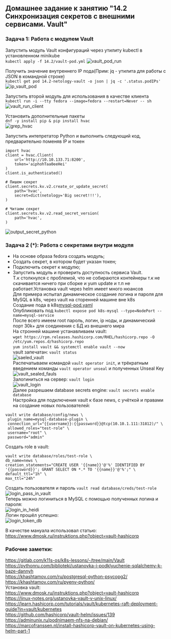 ## Домашнее задание к занятию "14.2 Синхронизация секретов с внешними сервисами. Vault" </br>

### Задача 1: Работа с модулем Vault </br>
Запустить модуль Vault конфигураций через утилиту kubectl в установленном minikube </br>
```kubectl apply -f 14.2/vault-pod.yml```
![vault_pod_run](https://github.com/murzinvit/screen_1/blob/40c163a3a2845515d19186777154b8bd5d01f682/Kuber_vault_pod_run.jpg) </br>

Получить значение внутреннего IP пода(Прим: jq - утилита для работы с JSON в командной строке) </br>
```kubectl get pod 14.2-netology-vault -o json | jq -c '.status.podIPs'```
![ip_vault_pod](https://github.com/murzinvit/screen_1/blob/b08900bd98e311e43847251d54aaa2be8f4a4361/Kuber_ip_vault_pod.jpg) </br>

Запустить второй модуль для использования в качестве клиента </br>
```kubectl run -i --tty fedora --image=fedora --restart=Never -- sh```</br>
![vault_run_client](https://github.com/murzinvit/screen_1/blob/016aed66152a595f95fc64441ba427555fc0fe67/Kuber_vault_run_client.jpg) </br>

Установить дополнительные пакеты </br>
```dnf -y install pip & pip install hvac```</br>
![grep_hvac](https://github.com/murzinvit/screen_1/blob/ddc8ff0084306e3b07fa4e2046293ab64dae46f4/Kuber_grep_hvac.jpg) </br>

Запустить интепретатор Python и выполнить следующий код, предварительно поменяв IP и токен </br>
```
import hvac
client = hvac.Client(
    url='http://10.10.133.71:8200',
    token='aiphohTaa0eeHei'
)
client.is_authenticated()

# Пишем секрет
client.secrets.kv.v2.create_or_update_secret(
    path='hvac',
    secret=dict(netology='Big secret!!!'),
)

# Читаем секрет
client.secrets.kv.v2.read_secret_version(
    path='hvac',
)
```
![output_secret_python](https://github.com/murzinvit/screen_1/blob/129960dca030273dd12fcd3f4578bd8172067b29/Kuber_output_secret_python.jpg) </br>

### Задача 2 (*): Работа с секретами внутри модуля
* На основе образа fedora создать модуль;
* Создать секрет, в котором будет указан токен;
* Подключить секрет к модулю;
* Запустить модуль и проверить доступность сервиса Vault. <br>
Т.к столкнулся с проблемой, что не собираются контейнеры т.к не скачивается ничего при сборке и yum update и т.п не работает.Установка vault через helm имеет много нюансов </br>
Для примера испытал динамическое создание логина и пароля для MySQL в k8s, через vault на сторенней машине вне k8s </br>
Создание пода в k8s[mysql-pod.yaml](https://github.com/murzinvit/14.2_vault/blob/af59c55e2d702f1cd5f72a8ab2ca1df8ea60ab79/mysql-pod.yaml) </br>
Опубликовать под `kubectl expose pod k8s-mysql --type=NodePort --name=mysql-service` </br>
После всего имеем root пароль, логин, ip ноды, и динамический порт 30k+ для соединения с БД из внешнего мира </br>
На стронней машине устанавливаем vault: </br>
`wget https://rpm.releases.hashicorp.com/RHEL/hashicorp.repo -O /etc/yum.repos.d/hashicorp.repo` </br>
`yum install vault && systemctl enable vault --now` </br>
vault запечатан: `vault status`</br>
![saeled_vault](https://github.com/murzinvit/screen_1/blob/42cbe17a2fbe4259c2d71ebe4fda4ebd755eda82/kuber_saeled_vault.jpg) </br>
Распечатываем командой `vault operator init`, и трёкратным введением команды `vault operator unseal` и полученных Unseal Key </br>
![vault_sealed_fauls](https://github.com/murzinvit/screen_1/blob/403e277a6ba507f8c06f410e0ba3c81ede49ae48/Kuber_vault_sealed_fauls.jpg) </br>
Залогиниться на сервер: `vault login` </br>
![vault_login](https://github.com/murzinvit/screen_1/blob/53677c88a2de116c999dd1dbbc0c5ea10748fb9d/Kuber_vault_login.jpg) </br>
Далее разрешаем database secrets engine: `vault secrets enable database` </br>
Настройка для подключения vault к базе news, c учёткой и правами на создание новых пользователей: </br>
```
vault write database/config/news \
 plugin_name=mysql-database-plugin \
 connection_url="{{username}}:{{password}}@tcp(10.10.1.111:31812)/" \
 allowed_roles="test-role" \
 username="root" \
 password="admin"
 ```
 Создать role в vault: </br>
 ```
 vault write database/roles/test-role \
 db_name=news \
 creation_statements="CREATE USER '{{name}}'@'%' IDENTIFIED BY '{{password}}'; GRANT SELECT ON *.* TO '{{name}}'@'%';" \
 default_ttl="1h" \
 max_ttl="24h"
 ```
 Создать пользователя и пароль `vault read database/creds/test-role` </br>
 ![login_pass_in_vault](https://github.com/murzinvit/screen_1/blob/ae977917fb5af02760fb0b99fd7487c2050c6ce0/Kuber_vault_create_login_pass_in_vault.jpg) <br>
 Теперь можно логиниться в MySQL с помощью полученных логина и пароля: </br>
 ![login_in_heidi](https://github.com/murzinvit/screen_1/blob/c478a0d1437dce6ceb50b237acecc72c7f00c0b7/Kuber_login_in_heidi.jpg) </br>
 Логин прошёл успешно: </br>
 ![login_token_db](https://github.com/murzinvit/screen_1/blob/e8101ad364d1e419da9154d2709719328f376016/Kuber_vault_login_token_db.jpg) </br>
 
 В качестве мануала использовал статью: https://www.dmosk.ru/instruktions.php?object=vault-hashicorp </br>
 
### Рабочие заметки: </br>
https://gitlab.com/k11s-os/k8s-lessons/-/tree/main/Vault <br>
https://pythonru.com/biblioteki/ustanovka-i-podklyuchenie-sqlalchemy-k-baze-dannyh <br>
https://khashtamov.com/ru/postgresql-python-psycopg2/ <br>
https://khashtamov.com/ru/pyenv-python/ <br>
Установка vault: </br>
https://www.dmosk.ru/instruktions.php?object=vault-hashicorp </br>
https://linux-notes.org/ustanovka-vault-v-unix-linux/ </br>
https://learn.hashicorp.com/tutorials/vault/kubernetes-raft-deployment-guide?in=vault/kubernetes </br>
https://github.com/hashicorp/vault-helm/issues/139 </br>
https://adminunix.ru/podnimaem-nfs-na-debian/ </br>
https://marcofranssen.nl/install-hashicorp-vault-on-kubernetes-using-helm-part-1 </br>
